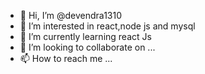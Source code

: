 - 👋 Hi, I’m @devendra1310
- 👀 I’m interested in react,node js and mysql
- 🌱 I’m currently learning react Js
- 💞️ I’m looking to collaborate on ...
- 📫 How to reach me ...

<!---
Devendra00753/Devendra00753 is a ✨ special ✨ repository because its `README.md` (this file) appears on your GitHub profile.
You can click the Preview link to take a look at your changes.
--->

